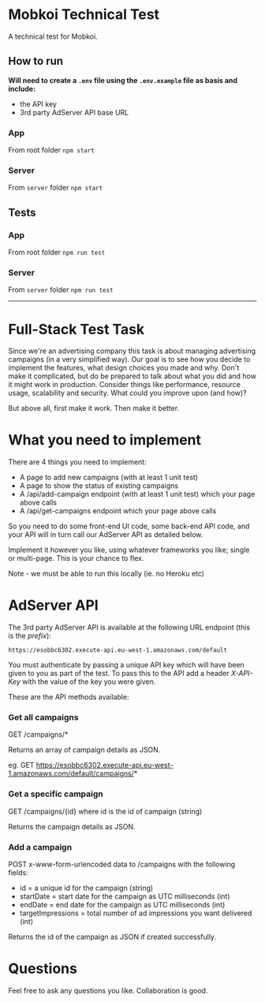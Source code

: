 # Mobkoi Technical Test

A technical test for Mobkoi.

## How to run
**Will need to create a `.env` file using the `.env.example` file as basis and include:**
- the API key 
- 3rd party AdServer API base URL

### App
From root folder `npm start`

### Server
From `server` folder `npm start`

## Tests

### App
From root folder `npm run test`

### Server
From `server` folder `npm run test`


---

# Full-Stack Test Task
Since we're an advertising company this task is about managing advertising campaigns (in a very simplified way).
Our goal is to see how you decide to implement the features, what design choices you made and why. Don't make it
complicated, but do be prepared to talk about what you did and how it might work in production. Consider things like
performance, resource usage, scalability and security. What could you improve upon (and how)?

But above all, first make it work. Then make it better.

# What you need to implement
There are 4 things you need to implement:

- A page to add new campaigns (with at least 1 unit test)
- A page to show the status of existing campaigns
- A /api/add-campaign endpoint (with at least 1 unit test) which your page above calls
- A /api/get-campaigns endpoint which your page above calls

So you need to do some front-end UI code, some back-end API code, and your API will in turn call our 
AdServer API as detailed below.

Implement it however you like, using whatever frameworks you like; single or multi-page. This is your chance to flex.

Note - we must be able to run this locally (ie. no Heroku etc)

# AdServer API
The 3rd party AdServer API is available at the following URL endpoint (this is the _prefix_):

    https://esobbc6302.execute-api.eu-west-1.amazonaws.com/default

You must authenticate by passing a unique API key which will have been given to you as part of the test.
To pass this to the API add a header *X-API-Key* with the value of the key you were given.

These are the API methods available:

### Get all campaigns
GET /campaigns/*

Returns an array of campaign details as JSON.

eg. GET https://esobbc6302.execute-api.eu-west-1.amazonaws.com/default/campaigns/*

### Get a specific campaign
GET /campaigns/{id} where id is the id of campaign (string)

Returns the campaign details as JSON.

### Add a campaign
POST x-www-form-urlencoded data to /campaigns with the following fields:

- id = a unique id for the campaign (string)
- startDate = start date for the campaign as UTC milliseconds (int)
- endDate = end date for the campaign as UTC milliseconds (int)
- targetImpressions = total number of ad impressions you want delivered (int)

Returns the id of the campaign as JSON if created successfully.

# Questions
Feel free to ask any questions you like. Collaboration is good.
